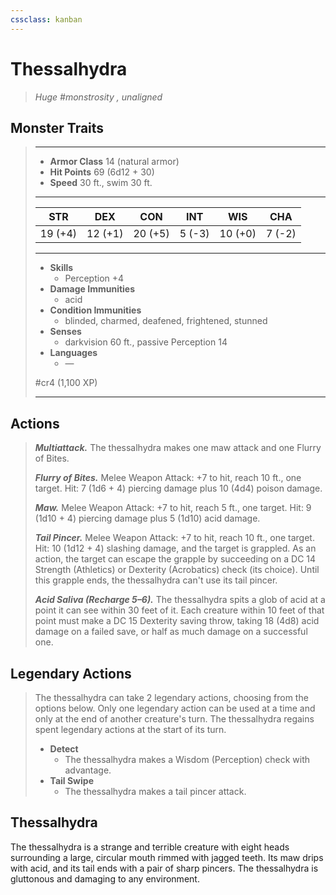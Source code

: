 ```yaml
---
cssclass: kanban
---
```


# Thessalhydra
>*Huge #monstrosity , unaligned*
## Monster Traits
>___
>- **Armor Class** 14 (natural armor)
>- **Hit Points** 69 (6d12 + 30)
>- **Speed** 30 ft., swim 30 ft.
>___
>|STR|DEX|CON|INT|WIS|CHA|
>|:---:|:---:|:---:|:---:|:---:|:---:|
>|19 (+4)|12 (+1)|20 (+5)|5 (-3)|10 (+0)|7 (-2)|
>___
>- **Skills**
>	 - Perception +4
>- **Damage Immunities**
>	 - acid
>- **Condition Immunities**
>	 - blinded, charmed, deafened, frightened, stunned
>- **Senses**
>	 - darkvision 60 ft., passive Perception 14
>- **Languages**
>	 - —
>
> #cr4 (1,100 XP)
>___
## Actions
>***Multiattack.*** The thessalhydra makes one maw attack and one Flurry of Bites.  
>
>***Flurry of Bites.*** Melee Weapon Attack: +7 to hit, reach 10 ft., one target. Hit: 7 (1d6 + 4) piercing damage plus 10 (4d4) poison damage.  
>
>***Maw.*** Melee Weapon Attack: +7 to hit, reach 5 ft., one target. Hit: 9 (1d10 + 4) piercing damage plus 5 (1d10) acid damage.  
>
>***Tail Pincer.*** Melee Weapon Attack: +7 to hit, reach 10 ft., one target. Hit: 10 (1d12 + 4) slashing damage, and the target is grappled. As an action, the target can escape the grapple by succeeding on a DC 14 Strength (Athletics) or Dexterity (Acrobatics) check (its choice). Until this grapple ends, the thessalhydra can't use its tail pincer.  
>
>***Acid Saliva (Recharge 5–6).*** The thessalhydra spits a glob of acid at a point it can see within 30 feet of it. Each creature within 10 feet of that point must make a DC 15 Dexterity saving throw, taking 18 (4d8) acid damage on a failed save, or half as much damage on a successful one.  
>
## Legendary Actions
>The thessalhydra can take 2 legendary actions, choosing from the options below. Only one legendary action can be used at a time and only at the end of another creature's turn. The thessalhydra regains spent legendary actions at the start of its turn.
>
>- **Detect**
>	- The thessalhydra makes a Wisdom (Perception) check with advantage.
>- **Tail Swipe**
>	- The thessalhydra makes a tail pincer attack.
## Thessalhydra
The thessalhydra is a strange and terrible creature with eight heads surrounding a large, circular mouth rimmed with jagged teeth. Its maw drips with acid, and its tail ends with a pair of sharp pincers. The thessalhydra is gluttonous and damaging to any environment.